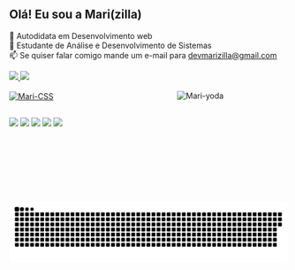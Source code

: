 ## Olá! Eu sou a Mari(zilla)
👀 Autodidata em Desenvolvimento web <br>
🌱 Estudante de Análise e Desenvolvimento de Sistemas <br>
📫 Se quiser falar comigo mande um e-mail para devmarizilla@gmail.com


<div>
  <a href="https://github.com/marizilla">
  <img height="180em" src="https://github-readme-stats.vercel.app/api?username=marizilla&show_icons=true&theme=solarized-light&include_all_commits=true&count_private=true"/>
  <img height="180em" src="https://github-readme-stats.vercel.app/api/top-langs/?username=marizilla&layout=compact&langs_count=7&theme=solarized-light"/>
</div>
  
<div style="display: inline_block"><br>  
  <img align="center" alt="Mari-CSS" height="30" width="40" src="https://cdn.jsdelivr.net/gh/devicons/devicon/icons/python/python-original.svg">  
  <img align="right" alt="Mari-yoda" height="200" width="200" src="https://i.picasion.com/pic91/d6bec398a48b425207a4b3f790eceeb3.gif">
</div>
  
  ##

<div> 
    <a href="https://instagram.com/mmarizilla" target="_blank"><img src="https://img.shields.io/badge/-Instagram-%23E4405F?style=for-the-badge&logo=instagram&logoColor=white" target="_blank"></a>
 	<a href="https://www.twitch.tv/marizilla" target="_blank"><img src="https://img.shields.io/badge/Twitch-9146FF?style=for-the-badge&logo=twitch&logoColor=white" target="_blank"></a>
 <a href="https://www.reddit.com/user/DragicornSpaceOddity" target="_blank"><img src="https://img.shields.io/badge/Reddit-FF4500?style=for-the-badge&logo=reddit&logoColor=white" target="_blank"></a> 
  <a href = "mailto:devmarizilla@gmail.com"><img src="https://img.shields.io/badge/-Gmail-%23333?style=for-the-badge&logo=gmail&logoColor=white" target="_blank"></a>
  <a href="https://www.linkedin.com/in/mariana-oliveira-2121711b0/" target="_blank"><img src="https://img.shields.io/badge/-LinkedIn-%230077B5?style=for-the-badge&logo=linkedin&logoColor=white" target="_blank"></a> 
 
  ![Snake animation](https://github.com/marizilla/marizilla/blob/output/github-contribution-grid-snake.svg)
 
</div>
 
  
